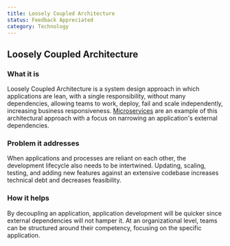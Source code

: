 ```yaml
---
title: Loosely Coupled Architecture
status: Feedback Appreciated
category: Technology
---
```

## Loosely Coupled Architecture

### What it is

Loosely Coupled Architecture is a system design approach in which applications are lean, with a single responsibility, without many dependencies, allowing teams to work, deploy, fail and scale independently, increasing business responsiveness. [Microservices](https://github.com/cncf/glossary/blob/main/definitions/microservices.md) are an example of this architectural approach with a focus on narrowing an application's external dependencies.

### Problem it addresses

When applications and processes are reliant on each other, the development lifecycle also needs to be intertwined. Updating, scaling, testing, and adding new features against an extensive codebase increases technical debt and decreases feasibility. 

### How it helps

By decoupling an application, application development will be quicker since external dependencies will not hamper it. At an organizational level, teams can be structured around their competency, focusing on the specific application.

